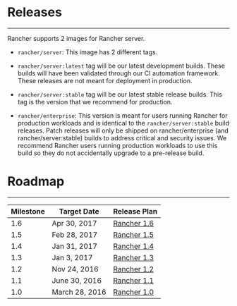 # Releases
---
Rancher supports 2 images for Rancher server. 

* `rancher/server`: This image has 2 different tags. 
 * `rancher/server:latest` tag will be our latest development builds. These builds will have been validated through our CI automation framework. These releases are not meant for deployment in production.
 * `rancher/server:stable` tag will be our latest stable release builds. This tag is the version that we recommend for production.  
  

* `rancher/enterprise`: This version is meant for users running Rancher for production workloads and is identical to the `rancher/server:stable` build releases.  Patch releases will only be shipped on rancher/enterprise (and rancher/server:stable) builds to address critical and security issues.  We recommend Rancher users running production workloads to use this build so they do not accidentally upgrade to a pre-release build.

# Roadmap
---

Milestone |  Target Date | Release Plan |
---|---|---
1.6 | Apr 30, 2017 | [Rancher 1.6](https://github.com/rancher/rancher/wiki/Rancher-1.6)
1.5 | Feb 28, 2017 | [Rancher 1.5](https://github.com/rancher/rancher/wiki/Rancher-1.5)
1.4 | Jan 31, 2017 | [Rancher 1.4](https://github.com/rancher/rancher/wiki/Rancher-1.4)
1.3 | Jan 3, 2017 | [Rancher 1.3](https://github.com/rancher/rancher/wiki/Rancher-1.3)
1.2 | Nov 24, 2016 | [Rancher 1.2](https://github.com/rancher/rancher/wiki/Rancher-1.2)
1.1 | June 30, 2016 | [Rancher 1.1](https://github.com/rancher/rancher/wiki/Rancher-1.1)
1.0 | March 28, 2016 | [Rancher 1.0](https://github.com/rancher/rancher/wiki/Rancher-1.0)
